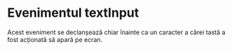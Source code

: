 # Evenimentul textInput

Acest eveniment se declanșează chiar înainte ca un caracter a cărei tastă a fost acționată să apară pe ecran.
